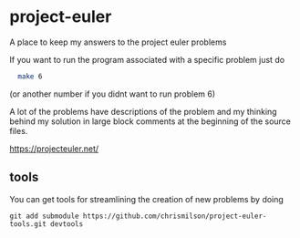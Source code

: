 # project-euler
A place to keep my answers to the project euler problems

If you want to run the program associated with a specific problem just do

```bash
  make 6
```

(or another number if you didnt want to run problem 6)

A lot of the problems have descriptions of the problem and my thinking behind
my solution in large block comments at the beginning of the source files.

https://projecteuler.net/

## tools

You can get tools for streamlining the creation of new problems by doing
```
git add submodule https://github.com/chrismilson/project-euler-tools.git devtools
```
